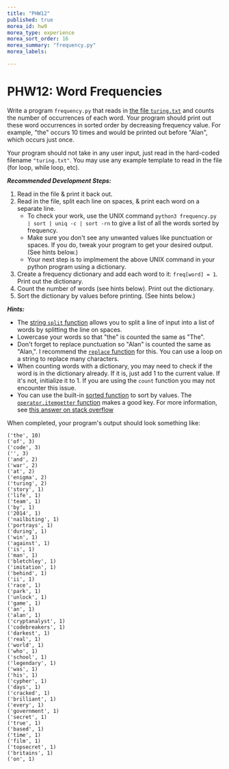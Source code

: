 ```yaml
---
title: "PHW12"
published: true
morea_id: hw9
morea_type: experience
morea_sort_order: 16
morea_summary: "frequency.py"
morea_labels:

---
```

# PHW12: Word Frequencies

Write a program `frequency.py` that reads in [the file `turing.txt`](data/turing.txt) and counts the number of occurrences of each word. Your program should print out these word occurrences in sorted order by decreasing frequency value. For example, "the" occurs 10 times and would be printed out before "Alan", which occurs just once.

Your program should not take in any user input, just read in the hard-coded filename `"turing.txt"`. You may use any example template to read in the file (for loop, while loop, etc).

***Recommended Development Steps:***

1. Read in the file & print it back out.
2. Read in the file, split each line on spaces, & print each word on a separate line.
    * To check your work, use the UNIX command `python3 frequency.py | sort | uniq -c | sort -rn` to give a list of all the words sorted by frequency. 
    * Make sure you don't see any unwanted values like punctuation or spaces. If you do, tweak your program to get your desired output. (See hints below.)
    * Your next step is to implmement the above UNIX command in your python program using a dictionary.
3. Create a frequency dictionary and add each word to it: `freq[word] = 1`. Print out the dictionary.
4. Count the number of words (see hints below). Print out the dictionary.
5. Sort the dictionary by values before printing. (See hints below.)

***Hints:***

  * The [string `split` function](https://docs.python.org/3.4/library/stdtypes.html#str.split) allows you to split a line of input into a list of words by splitting the line on spaces.
  * Lowercase your words so that "the" is counted the same as "The".
  * Don't forget to replace punctuation so "Alan" is counted the same as "Alan,". I recommend the [`replace` function](http://www.tutorialspoint.com/python/string_replace.htm) for this. You can use a loop on a string to replace many characters.  
  * When counting words with a dictionary, you may need to check if the word is in the dictionary already. If it is, just add 1 to the current value. If it's not, initialize it to 1. If you are using the `count` function you may not encounter this issue.
  * You can use the built-in [sorted function](https://wiki.python.org/moin/HowTo/Sorting/) to sort by values. The [`operator.itemgetter` function](https://docs.python.org/3/library/operator.html#operator.itemgetter) makes a good key. For more information, see [this answer on stack overflow](http://stackoverflow.com/a/613218)

When completed, your program's output should look something like:

	('the', 10)
	('of', 3)
	('code', 3)
	('', 3)
	('and', 2)
	('war', 2)
	('at', 2)
	('enigma', 2)
	('turing', 2)
	('story', 1)
	('life', 1)
	('team', 1)
	('by', 1)
	('2014', 1)
	('nailbiting', 1)
	('portrays', 1)
	('during', 1)
	('win', 1)
	('against', 1)
	('is', 1)
	('man', 1)
	('bletchley', 1)
	('imitation', 1)
	('behind', 1)
	('ii', 1)
	('race', 1)
	('park', 1)
	('unlock', 1)
	('game', 1)
	('an', 1)
	('alan', 1)
	('cryptanalyst', 1)
	('codebreakers', 1)
	('darkest', 1)
	('real', 1)
	('world', 1)
	('who', 1)
	('school', 1)
	('legendary', 1)
	('was', 1)
	('his', 1)
	('cypher', 1)
	('days', 1)
	('cracked', 1)
	('brilliant', 1)
	('every', 1)
	('government', 1)
	('secret', 1)
	('true', 1)
	('based', 1)
	('time', 1)
	('film', 1)
	('topsecret', 1)
	('britains', 1)
	('on', 1)

<!--## Demonstration

Once you've finished doing the HW a single time, you can watch me do it:

{% include youtube.html id="FMj6DvHxJw8" %}

{% include wod-warning.html %}-->


